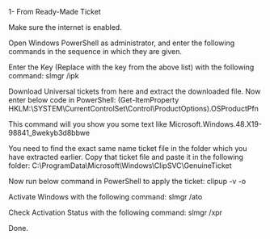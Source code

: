 1- From Ready-Made Ticket

Make sure the internet is enabled.

Open Windows PowerShell as administrator, and enter the following commands in the sequence in which they are given.

Enter the Key (Replace <key> with the key from the above list) with the following command:
slmgr /ipk <key>

Download Universal tickets from here and extract the downloaded file.
Now enter below code in PowerShell:
(Get-ItemProperty HKLM:\SYSTEM\CurrentControlSet\Control\ProductOptions).OSProductPfn

This command will you show you some text like Microsoft.Windows.48.X19-98841_8wekyb3d8bbwe

You need to find the exact same name ticket file in the folder which you have extracted earlier.
Copy that ticket file and paste it in the following folder:
C:\ProgramData\Microsoft\Windows\ClipSVC\GenuineTicket

Now run below command in PowerShell to apply the ticket:
clipup -v -o

Activate Windows with the following command:
slmgr /ato

Check Activation Status with the following command:
slmgr /xpr

Done.
